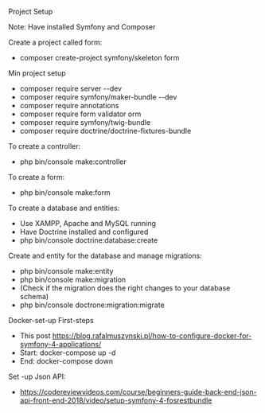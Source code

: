 Project Setup

Note: Have installed Symfony and Composer

Create a project called form:
- composer create-project symfony/skeleton form

Min project setup
- composer require server --dev
- composer require symfony/maker-bundle --dev
- composer require annotations
- composer require form validator orm
- composer require symfony/twig-bundle
- composer require doctrine/doctrine-fixtures-bundle

To create a controller:
- php bin/console make:controller

To create a form:
- php bin/console make:form

To create a database and entities:
- Use XAMPP, Apache and MySQL running
- Have Doctrine installed and configured
- php bin/console doctrine:database:create

Create and entity for the database and manage migrations:
- php bin/console make:entity
- php bin/console make:migration
- (Check if the migration does the right changes to your database schema)
- php bin/console doctrone:migration:migrate

Docker-set-up First-steps
- This post https://blog.rafalmuszynski.pl/how-to-configure-docker-for-symfony-4-applications/
- Start: docker-compose up -d
- End: docker-compose down

Set -up Json API:
- https://codereviewvideos.com/course/beginners-guide-back-end-json-api-front-end-2018/video/setup-symfony-4-fosrestbundle
